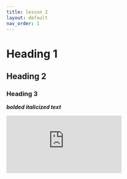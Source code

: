 ```yaml
---
title: lesson 2
layout: default
nav_order: 1
---
```


# Heading 1
## Heading 2
### Heading 3

_**bolded italicized text**_

![halloween image](https://www.freepik.com/free-vector/hand-drawn-pumpkin-silhouette-illustration_31256082.htm#fromView=keyword&page=1&position=0&uuid=5daa2be2-0a51-41d1-ad2f-182021fcf9a2&query=Halloween+svg)
